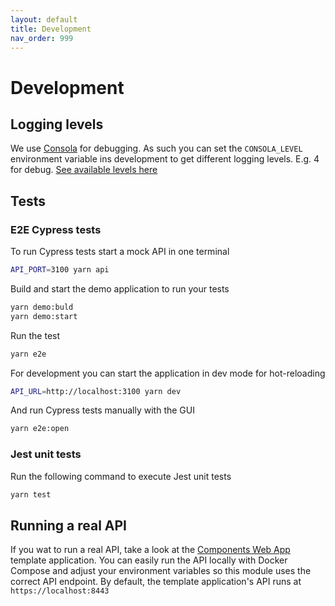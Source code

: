 ```yaml
---
layout: default
title: Development
nav_order: 999
---
```


# Development

## Logging levels

We use [Consola](https://github.com/nuxt-contrib/consola) for debugging. As such you can set the `CONSOLA_LEVEL` environment variable ins development to get different logging levels. E.g. 4 for debug. [See available levels here](https://github.com/nuxt-contrib/consola/blob/master/src/types.js)

## Tests

### E2E Cypress tests

To run Cypress tests start a mock API in one terminal
```bash
API_PORT=3100 yarn api
```

Build and start the demo application to run your tests
```bash
yarn demo:buld
yarn demo:start
```

Run the test
```bash
yarn e2e
```

For development you can start the application in dev mode for hot-reloading
```bash
API_URL=http://localhost:3100 yarn dev
```

And run Cypress tests manually with the GUI
```bash
yarn e2e:open
```

### Jest unit tests

Run the following command to execute Jest unit tests
```bash
yarn test
```

## Running a real API

If you wat to run a real API, take a look at the [Components Web App](https://github.com/components-web-app/components-web-app) template application. You can easily run the API locally with Docker Compose and adjust your environment variables so this module uses the correct API endpoint. By default, the template application's API runs at `https://localhost:8443`
